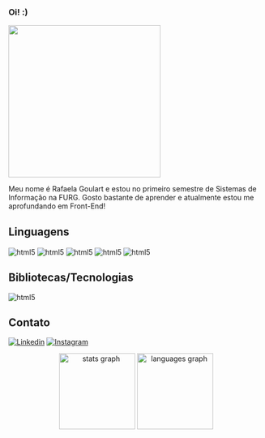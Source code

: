 ### Oi! :)

<div>
  <img aling="right" height="300" src="https://media2.giphy.com/media/v1.Y2lkPTc5MGI3NjExbmV4enQ5aDk5cWRscmQ3cG5sNnJucHN6N2Z5dmR5ZDI3cGMzaXZyaSZlcD12MV9pbnRlcm5hbF9naWZfYnlfaWQmY3Q9Zw/9LZTcawH3mc8V2oUqk/giphy.gif"  />
</div>

<div>
  <p align="left">Meu nome é Rafaela Goulart e estou no primeiro semestre de Sistemas de Informação na FURG. Gosto bastante de aprender e atualmente estou me aprofundando em Front-End!</p>
</div>

## Linguagens

<div style = "display: inline_block">
    <img align="center" alt="html5" src="https://img.shields.io/badge/HTML5-E34F26?style=for-the-badge&logo=html5&logoColor=white">
    <img align="center" alt="html5" src="https://img.shields.io/badge/JavaScript-323330?style=for-the-badge&logo=javascript&logoColor=F7DF1E">
    <img align="center" alt="html5" src="https://img.shields.io/badge/CSS3-1572B6?style=for-the-badge&logo=css3&logoColor=white">
    <img align="center" alt="html5" src="https://img.shields.io/badge/Python-14354C?style=for-the-badge&logo=python&logoColor=white">
    <img align="center" alt="html5" src="https://img.shields.io/badge/PHP-777BB4?style=for-the-badge&logo=php&logoColor=white">
</div>

## Bibliotecas/Tecnologias

<div style = "display: inline_block">
    <img align="center" alt="html5" src="https://img.shields.io/badge/-ReactJs-61DAFB?logo=react&logoColor=white&style=for-the-badge">
</div>

## Contato

[![Linkedin](https://img.shields.io/badge/LinkedIn-0077B5?style=for-the-badge&logo=linkedin&logoColor=white)](https://www.linkedin.com/in/rafaelannsgoulart/)
[![Instagram](https://img.shields.io/badge/Instagram-E4405F?style=for-the-badge&logo=instagram&logoColor=white)](https://www.instagram.com/ahnaorafa/)

<div align="center">
  <img src="https://github-readme-stats.vercel.app/api?username=rfanunes&hide_title=false&hide_rank=false&show_icons=true&include_all_commits=true&count_private=true&disable_animations=false&theme=dracula&locale=en&hide_border=false&order=1" height="150" alt="stats graph"  />
  <img src="https://github-readme-stats.vercel.app/api/top-langs?username=rfanunes&locale=en&hide_title=false&layout=compact&card_width=320&langs_count=5&theme=dracula&hide_border=false&order=2" height="150" alt="languages graph"  />
</div>


